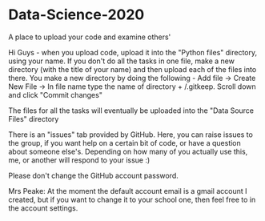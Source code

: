 # Data-Science-2020
A place to upload your code and examine others'

Hi Guys - when you upload code, upload it into the "Python files" directory, using your name. If you don't do all the tasks in one file, make a new directory (with the title of your name) and then upload each of the files into there. You make a new directory by doing the following - Add file -> Create New File -> In file name type the name of directory + /.gitkeep. Scroll down and click "Commit changes"

The files for all the tasks will eventually be uploaded into the "Data Source Files" directory

There is an "issues" tab provided by GitHub. Here, you can raise issues to the group, if you want help on a certain bit of code, or have a question about someone else's. Depending on how many of you actually use this, me, or another will respond to your issue :)

Please don't change the GitHub account password.

Mrs Peake:
At the moment the default account email is a gmail account I created, but if you want to change it to your school one, then feel free to in the account settings.

